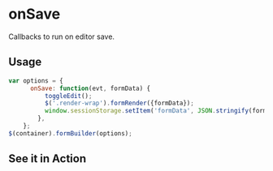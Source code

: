 # onSave
Callbacks to run on editor save.

## Usage
```javascript
var options = {
      onSave: function(evt, formData) {
          toggleEdit();
          $('.render-wrap').formRender({formData});
          window.sessionStorage.setItem('formData', JSON.stringify(formData));
        },
    };
$(container).formBuilder(options);
```
## See it in Action
<p data-height="525" data-theme-id="22927" data-embed-version="2" data-slug-hash="ygwjdP" data-default-tab="result" data-user="sudharshan" class="codepen"></p>
